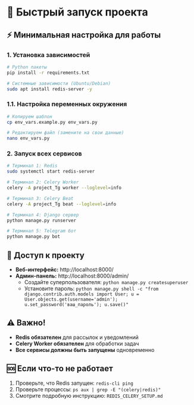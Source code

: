 # 🚀 Быстрый запуск проекта

## ⚡ Минимальная настройка для работы

### 1. Установка зависимостей
```bash
# Python пакеты
pip install -r requirements.txt

# Системные зависимости (Ubuntu/Debian)
sudo apt install redis-server -y
```

### 1.1. Настройка переменных окружения
```bash
# Копируем шаблон
cp env_vars.example.py env_vars.py

# Редактируем файл (замените на свои данные)
nano env_vars.py
```

### 2. Запуск всех сервисов
```bash
# Терминал 1: Redis
sudo systemctl start redis-server

# Терминал 2: Celery Worker
celery -A project_Tg worker --loglevel=info

# Терминал 3: Celery Beat
celery -A project_Tg beat --loglevel=info

# Терминал 4: Django сервер
python manage.py runserver

# Терминал 5: Telegram бот
python manage.py bot
```

## 🔑 Доступ к проекту

- **Веб-интерфейс:** http://localhost:8000/
- **Админ-панель:** http://localhost:8000/admin/
  - Создайте суперпользователя: `python manage.py createsuperuser`
  - Установите пароль: `python manage.py shell -c "from django.contrib.auth.models import User; u = User.objects.get(username='admin'); u.set_password('ваш_пароль'); u.save()"`

## ⚠️ Важно!

- **Redis обязателен** для рассылок и уведомлений
- **Celery Worker обязателен** для обработки задач
- **Все сервисы должны быть запущены** одновременно

## 🆘 Если что-то не работает

1. Проверьте, что Redis запущен: `redis-cli ping`
2. Проверьте процессы: `ps aux | grep -E "(celery|redis)"`
3. Смотрите подробную инструкцию: `REDIS_CELERY_SETUP.md`
